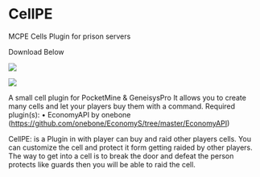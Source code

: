 # CellPE
MCPE Cells Plugin for prison servers

Download Below


[![](https://poggit.pmmp.io/shield.state/CellPE)](https://poggit.pmmp.io/ci/Crypt97/CellPE/~)

[![](https://poggit.pmmp.io/shield.api/CellPE)](https://poggit.pmmp.io/ci/Crypt97/CellPE/~)


A small cell plugin for PocketMine & GeneisysPro It allows you to create many cells and let your players buy them with a command.
Required plugin(s):
• EconomyAPI by onebone (https://github.com/onebone/EconomyS/tree/master/EconomyAPI)


CellPE: is a Plugin in with player can buy and raid other players cells. You can customize the cell and protect it form getting raided by other players. The way to get into a cell is to break the door and defeat the person protects like guards then you will be able to raid the cell.
